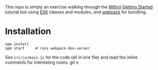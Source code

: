 This repo is simply an exercise walking through the [Mithril](http://lhorie.github.io/mithril/index.html)
[Getting Started](http://lhorie.github.io/mithril/getting-started.html) tutorial but using
[ES6](babeljs.io/docs/learn-es6/) classes and modules, and [webpack](http://webpack.github.io/) for bundling.

# Installation

```
npm install
npm start     # runs webpack-dev-server
```

See `src/js/main.js` for the code (all in one file) and read the inline comments for interesting notes.
git s
